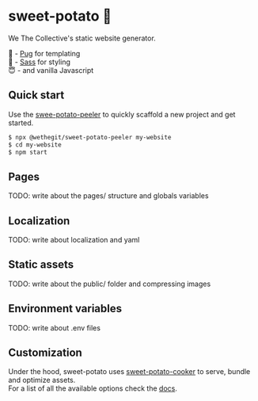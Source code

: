 # sweet-potato 🍠
We The Collective's static website generator.

🐶  - [Pug](https://pugjs.org/api/getting-started.html) for templating  
🎨  - [Sass](https://sass-lang.com/) for styling  
😇  - and vanilla Javascript

## Quick start
Use the [swee-potato-peeler](https://github.com/wethegit/sweet-potato/tree/main/peeler) to quickly scaffold a new project and get started.
```sh
$ npx @wethegit/sweet-potato-peeler my-website
$ cd my-website
$ npm start
```

## Pages
TODO: write about the pages/ structure and globals variables

## Localization
TODO: write about localization and yaml

## Static assets
TODO: write about the public/ folder and compressing images

## Environment variables
TODO: write about .env files

## Customization
Under the hood, sweet-potato uses [sweet-potato-cooker](https://github.com/wethegit/sweet-potato/tree/main/cooker) to serve, bundle and optimize assets.  
For a list of all the available options check the [docs](https://github.com/wethegit/sweet-potato/tree/main/cooker#config).
